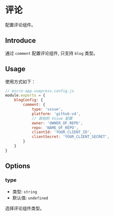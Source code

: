 # 评论

配置评论组件。

## Introduce

通过 `comment` 配置评论组件, 只支持 `blog` 类型。

## Usage

使用方式如下：

```js
// micro-app.vuepress.config.js
module.exports = {
    blogConfig: {
        comment: {
            type: 'vssue',
            platform: 'github-v4',
            // 其他的 Vssue 配置
            owner: 'OWNER_OF_REPO',
            repo: 'NAME_OF_REPO',
            clientId: 'YOUR_CLIENT_ID',
            clientSecret: 'YOUR_CLIENT_SECRET',
        }
    }
}
```

## Options

### type

- 类型: `string`
- 默认值: `undefined`

选择评论组件类型。

